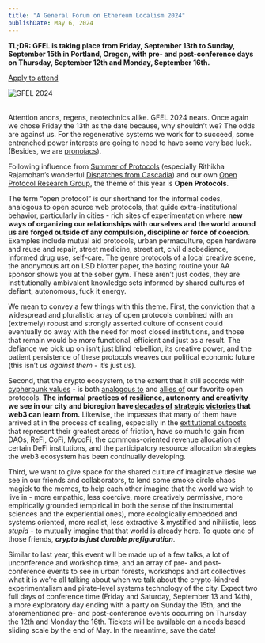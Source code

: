 ```yaml
---
title: "A General Forum on Ethereum Localism 2024"
publishDate: May 6, 2024
---
```


**TL;DR: GFEL is taking place from Friday, September 13th to Sunday, September 15th in Portland, Oregon, with pre- and post-conference days on Thursday, September 12th and Monday, September 16th.**

[Apply to attend](https://blocklive.io/gfel2024)

<div style="max-height: 40vh; overflow: hidden; margin-bottom: 2rem;">
  <img src="/assets/blog/gfel-2024-post.jpeg" alt="GFEL 2024" />
</div>

Attention anons, regens, neotechnics alike. GFEL 2024 nears. Once again we chose Friday the 13th as the date because, why shouldn’t we? The odds are against us. For the regenerative systems we work for to succeed, some entrenched power interests are going to need to have some very bad luck. (Besides, we are [pronoiacs](<https://en.wikipedia.org/wiki/Pronoia_(psychology)>)).

Following influence from [Summer of Protocols](https://summerofprotocols.com) (especially Rithikha Rajamohan’s wonderful [Dispatches from Cascadia](https://summerofprotocols.com/research/dispatches-from-cascadia)) and our own [Open Protocol Research Group](https://mirror.xyz/openprotocolresearch.eth/nrEc6i8pWzo0YxC0-vwfVYlirTD6_FAmBHjoiNwLbQ4), the theme of this year is **Open Protocols**.

The term “open protocol” is our shorthand for the informal codes, analogous to open source web protocols, that guide extra-institutional behavior, particularly in cities - rich sites of experimentation where **new ways of organizing our relationships with ourselves and the world around us are forged outside of any compulsion, discipline or force of coercion**. Examples include mutual aid protocols, urban permaculture, open hardware and reuse and repair, street medicine, street art, civil disobedience, informed drug use, self-care. The genre protocols of a local creative scene, the anonymous art on LSD blotter paper, the boxing routine your AA sponsor shows you at the sober gym. These aren’t just codes, they are institutionally ambivalent knowledge sets informed by shared cultures of defiant, autonomous, fuck it energy.

We mean to convey a few things with this theme. First, the conviction that a widespread and pluralistic array of open protocols combined with an (extremely) robust and strongly asserted culture of consent could eventually do away with the need for most closed institutions, and those that remain would be more functional, efficient and just as a result. The defiance we pick up on isn’t just blind rebellion, its creative power, and the patient persistence of these protocols weaves our political economic future (this isn’t _us against them_ - it’s just _us_).

Second, that the crypto ecosystem, to the extent that it still accords with [cypherpunk values](https://vitalik.eth.limo/general/2023/12/28/cypherpunk.html) - is both [analogous to](https://mirror.xyz/exeunt.eth/n6oQmeEXIwTKjJRKXwDXi0CaG6rw0sf-SIrWv4JkFS0) and [allies of](https://etherealforest.org/blog/2024-02-26-we-are-neotechnics/) our favorite open protocols. **The informal practices of resilience, autonomy and creativity we see in our city and bioregion have [decades](https://www.rebuildingcenter.org) [of](https://www.soundohm.com/product/northwest-passage-the-bir#:~:text=Northwest%20Passage%3A%20The%20Birth%20of%20Portland's%20D.I.Y.,Oregon%20from%201978%20to%201983.) [strategic](https://www.opb.org/show/timberwars/) [victories](https://www.ohs.org/education/curriculum/it-did-happen-here-curriculum.cfm) that web3 can learn from.** Likewise, the impasses that many of them have arrived at in the process of scaling, especially in the [extitutional outposts](https://etherealforest.org/blog/2024-04-23-intro-to-open-protocols/) that represent their greatest areas of friction, have so much to gain from DAOs, ReFi, CoFi, MycoFi, the commons-oriented revenue allocation of certain DeFi institutions, and the participatory resource allocation strategies the web3 ecosystem has been continually developing.

Third, we want to give space for the shared culture of imaginative desire we see in our friends and collaborators, to lend some smoke circle chaos magick to the memes, to help each other imagine that the world we wish to live in - more empathic, less coercive, more creatively permissive, more empirically grounded (empirical in both the sense of the instrumental sciences and the experiential ones), more ecologically embedded and systems oriented, more realist, less extractive & mystified and nihilistic, less _stupid_ - to mutually imagine that that world is already here. To quote one of those friends, **_crypto is just durable prefiguration_**.

Similar to last year, this event will be made up of a few talks, a lot of unconference and workshop time, and an array of pre- and post-conference events to see in urban forests, workshops and art collectives what it is we’re all talking about when we talk about the crypto-kindred experimentalism and pirate-level systems technology of the city. Expect two full days of conference time (Friday and Saturday, September 13 and 14th), a more exploratory day ending with a party on Sunday the 15th, and the aforementioned pre- and post-conference events occurring on Thursday the 12th and Monday the 16th. Tickets will be available on a needs based sliding scale by the end of May. In the meantime, save the date!
